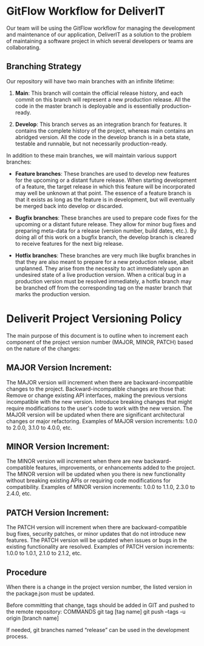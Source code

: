 # GitFlow Workflow for DeliverIT

Our team will be using the GitFlow workflow for managing the development and maintenance of our application, DeliverIT as a solution to the problem of maintaining a software project in which several developers or teams are collaborating.

## Branching Strategy

Our repository will have two main branches with an infinite lifetime:

1. **Main**: This branch will contain the official release history, and each commit on this branch will represent a new production release. All the code in the master branch is deployable and is essentially production-ready.

2. **Develop**: This branch serves as an integration branch for features. It contains the complete history of the project, whereas main contains an abridged version. All the code in the develop branch is in a beta state, testable and runnable, but not necessarily production-ready.

In addition to these main branches, we will maintain various support branches:

- **Feature branches**: These branches are used to develop new features for the upcoming or a distant future release. When starting development of a feature, the target release in which this feature will be incorporated may well be unknown at that point. The essence of a feature branch is that it exists as long as the feature is in development, but will eventually be merged back into develop or discarded.

- **Bugfix branches**: These branches are used to prepare code fixes for the upcoming or a distant future release. They allow for minor bug fixes and preparing meta-data for a release (version number, build dates, etc.). By doing all of this work on a bugfix branch, the develop branch is cleared to receive features for the next big release.

- **Hotfix branches**: These branches are very much like bugfix branches in that they are also meant to prepare for a new production release, albeit unplanned. They arise from the necessity to act immediately upon an undesired state of a live production version. When a critical bug in a production version must be resolved immediately, a hotfix branch may be branched off from the corresponding tag on the master branch that marks the production version.

# Deliverit Project Versioning Policy

The main purpose of this document is to outline when to increment each component of the project version number (MAJOR, MINOR, PATCH) based on the nature of the changes:

## MAJOR Version Increment:

The MAJOR version will increment when there are backward-incompatible changes to the project. Backward-incompatible changes are those that:
Remove or change existing API interfaces, making the previous versions incompatible with the new version.
Introduce breaking changes that might require modifications to the user's code to work with the new version.
The MAJOR version will be updated when there are significant architectural changes or major refactoring.
Examples of MAJOR version increments: 1.0.0 to 2.0.0, 3.1.0 to 4.0.0, etc.

## MINOR Version Increment:

The MINOR version will increment when there are new backward-compatible features, improvements, or enhancements added to the project.
The MINOR version will be updated when you there is new functionality without breaking existing APIs or requiring code modifications for compatibility.
Examples of MINOR version increments: 1.0.0 to 1.1.0, 2.3.0 to 2.4.0, etc.

## PATCH Version Increment:

The PATCH version will increment when there are backward-compatible bug fixes, security patches, or minor updates that do not introduce new features.
The PATCH version will be updated when issues or bugs in the existing functionality are resolved.
Examples of PATCH version increments: 1.0.0 to 1.0.1, 2.1.0 to 2.1.2, etc.

## Procedure

When there is a change in the project version number, the listed version in the package.json must be updated.

Before committing that change, tags should be added in GIT and pushed to the remote repository:
COMMANDS
git tag [tag name]
git push –tags -u origin [branch name]

If needed, git branches named “release” can be used in the development process.
